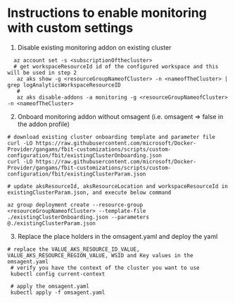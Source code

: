 # Instructions to enable monitoring with custom settings

1. Disable existing monitoring addon on existing cluster
```
  az account set -s <subscriptionOfthecluster>
  # get workspaceResourceId id of the configured workspace and this will be used in step 2
   az aks show -g <resourceGroupNameofCluster> -n <nameofTheCluster> | grep logAnalyticsWorkspaceResourceID
   #
   az aks disable-addons -a monitoring -g <resourceGroupNameofCluster> -n <nameofTheCluster>
```
2. Onboard monitoring addon without omsagent (i.e. omsagent => false in the addon profile)

```
# download existing cluster onboarding template and parameter file
curl -LO https://raw.githubusercontent.com/microsoft/Docker-Provider/gangams/fbit-customizations/scripts/custom-configuration/fbit/existingClusterOnboarding.json
curl -LO https://raw.githubusercontent.com/microsoft/Docker-Provider/gangams/fbit-customizations/scripts/custom-configuration/fbit/existingClusterParam.json

# update aksResourceId, aksResourceLocation and workspaceResourceId in existingClusterParam.json, and execute below command

az group deployment create --resource-group <resourceGroupNameofCluster> --template-file ./existingClusterOnboarding.json --parameters @./existingClusterParam.json

```
3. Replace the place holders in the omsagent.yaml and deploy the yaml

```
# replace the VALUE_AKS_RESOURCE_ID_VALUE, VALUE_AKS_RESOURCE_REGION_VALUE, WSID and Key values in the omsagent.yaml
 # verify you have the context of the cluster you want to use
 kubectl config current-context

 # apply the omsagent.yaml
 kubectl apply -f omsagent.yaml
```